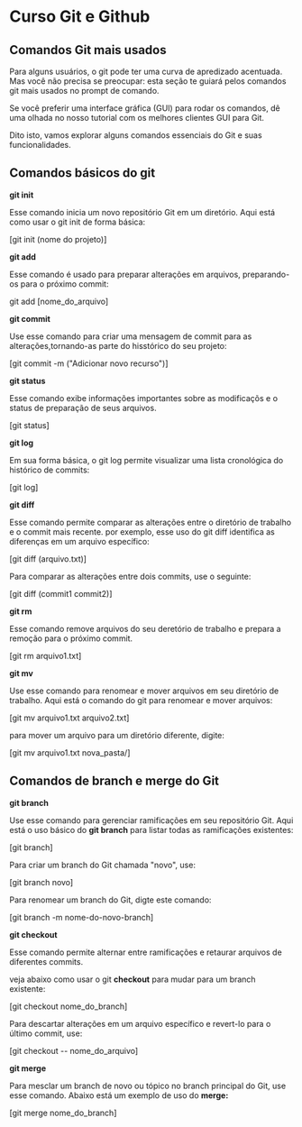 # Curso Git e Github

## Comandos Git mais usados

Para alguns usuários, o git pode ter uma curva de apredizado acentuada. Mas você não precisa se preocupar: esta seção te guiará pelos comandos git mais usados no prompt de comando.

Se você preferir uma interface gráfica (GUI) para rodar os comandos, dê uma olhada no nosso tutorial com os melhores clientes GUI para Git.

Dito isto, vamos explorar alguns comandos essenciais do Git e suas funcionalidades.

## Comandos básicos do git

**git init**

Esse comando inicia  um novo repositório Git em um diretório. 
Aqui está como usar o git init de forma básica:

[git init (nome do projeto)]

**git add** 

Esse comando é usado para preparar alterações em arquivos, preparando-os
para o próximo commit:

git add [nome_do_arquivo]

**git commit**

Use esse comando para criar uma mensagem de commit para as alterações,tornando-as 
parte do hisstórico do seu projeto:

[git commit -m ("Adicionar novo recurso")]

**git status**

Esse comando exibe informações importantes sobre as modificaçõs e o status de 
preparação de seus arquivos.

[git status]

**git log**

Em sua forma básica, o git log permite visualizar uma lista cronológica do 
histórico de commits:

[git log]

**git diff**

Esse comando permite comparar as alterações entre o diretório de trabalho
e o commit mais recente. por exemplo, esse uso do git diff identifica as 
diferenças em um arquivo específico:

[git diff (arquivo.txt)]

Para comparar as alterações entre dois commits, use o seguinte:

[git diff (commit1 commit2)]

**git rm**

Esse comando remove arquivos do seu deretório de trabalho e 
prepara a remoção para o próximo commit.

[git rm arquivo1.txt]

**git mv**

Use esse comando para renomear e mover arquivos em seu diretório de  
trabalho. Aqui está o comando do git para renomear e mover arquivos:  

[git mv arquivo1.txt arquivo2.txt] 

para mover um arquivo para um diretório diferente, digite:

[git mv arquivo1.txt nova_pasta/]

## Comandos de branch e merge do Git

**git branch**

Use esse comando para gerenciar ramificações em seu repositório Git.
Aqui está o  uso básico do **git branch** para listar todas as ramificações 
existentes:

[git branch]

Para criar um branch do Git chamada "novo", use:

[git branch novo]

Para renomear um branch do Git, digte este comando:

[git branch -m nome-do-novo-branch]

**git checkout**

Esse comando permite alternar entre ramificações e
retaurar arquivos de diferentes commits.

veja abaixo como usar o git **checkout** para mudar para um 
branch existente:

[git checkout nome_do_branch]

Para descartar alterações em um arquivo específico e
revert-lo para o último commit, use:

[git checkout -- nome_do_arquivo]

**git merge**

Para mesclar um branch de novo ou tópico no branch 
principal do Git, use esse comando. Abaixo está um
exemplo de uso do **merge:**

[git merge nome_do_branch]
































